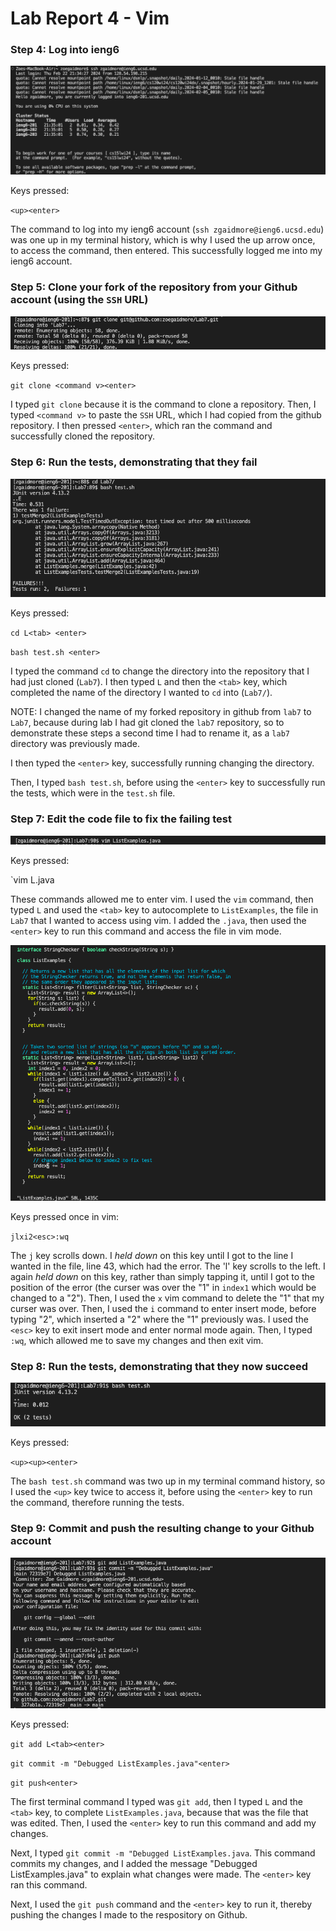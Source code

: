 # Lab Report 4 - Vim


### Step 4: Log into ieng6

![](Step4.png)

Keys pressed:

`<up><enter>`

The command to log into my ieng6 account (`ssh zgaidmore@ieng6.ucsd.edu`) was one up in my terminal history, which is why I used the up arrow once, to access the command, then entered. This successfully logged me into my ieng6 account.


### Step 5: Clone your fork of the repository from your Github account (using the `SSH` URL)

![](Step5.png)

Keys pressed:

`git clone <command v><enter>`

I typed `git clone` because it is the command to clone a repository. Then, I typed `<command v>` to paste the `SSH` URL, which I had copied from the github repository. I then pressed `<enter>`, which ran the command and successfully cloned the repository.


### Step 6: Run the tests, demonstrating that they fail

![](Step6.png)

Keys pressed:

`cd L<tab> <enter>`

`bash test.sh <enter>`

I typed the command `cd` to change the directory into the repository that I had just cloned (`Lab7`). I then typed `L` and then the `<tab>` key, which completed the name of the directory I wanted to `cd` into (`Lab7/`).

NOTE: I changed the name of my forked repository in github from `lab7` to `Lab7`, because during lab I had git cloned the `lab7` repository, so to demonstrate these steps a second time I had to rename it, as a `lab7` directory was previously made.

I then typed the `<enter>` key, successfully running changing the directory.

Then, I typed `bash test.sh`, before using the `<enter>` key to successfully run the tests, which were in the `test.sh` file. 


### Step 7: Edit the code file to fix the failing test

![](Step7.png)

Keys pressed:

`vim L<tab>.java <enter>

These commands allowed me to enter vim. I used the `vim` command, then typed `L` and used the `<tab>` key to autocomplete to `ListExamples`, the file in `Lab7` that I wanted to access using vim. I added the `.java`, then used the `<enter>` key to run this command and access the file in vim mode.

![](vim.png)

Keys pressed once in vim:

`jlxi2<esc>:wq`

The `j` key scrolls down. I *held down* on this key until I got to the line I wanted in the file, line 43, which had the error. The 'l' key scrolls to the left. I again *held down* on this key, rather than simply tapping it, until I got to the position of the error (the curser was over the "1" in `index1` which would be changed to a "2"). Then, I used the `x` vim command to delete the "1" that my curser was over. Then, I used the `i` command to enter insert mode, before typing "2", which inserted a "2" where the "1" previously was. I used the `<esc>` key to exit insert mode and enter normal mode again. Then, I typed `:wq`, which allowed me to save my changes and then exit vim.


### Step 8: Run the tests, demonstrating that they now succeed

![](Step8.png)

Keys pressed:

`<up><up><enter>`

The `bash test.sh` command was two up in my terminal command history, so I used the `<up>` key twice to access it, before using the `<enter>` key to run the command, therefore running the tests. 

### Step 9: Commit and push the resulting change to your Github account

![](Step9.png)

Keys pressed:

`git add L<tab><enter>`

`git commit -m "Debugged ListExamples.java"<enter>`

`git push<enter>`

The first terminal command I typed was `git add`, then I typed `L` and the `<tab>` key, to complete `ListExamples.java`, because that was the file that was edited. Then, I used the `<enter>` key to run this command and add my changes.

Next, I typed `git commit -m "Debugged ListExamples.java`. This command commits my changes, and I added the message "Debugged ListExamples.java" to explain what changes were made. The `<enter>` key ran this command.

Next, I used the `git push` command and the `<enter>` key to run it, thereby pushing the changes I made to the respository on Github.
